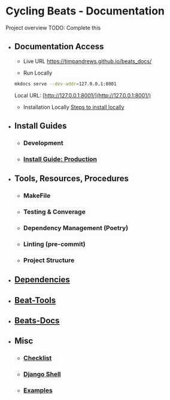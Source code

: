 # Cycling Beats - Documentation

Project overview TODO: Complete this

- ## Documentation Access
    - Live URL <a href="https://timpandrews.github.io/beats_docs/" target="_blank">https://timpandrews.github.io/beats_docs/</a>

    - Run Locally
    ```bash 
    mkdocs serve --dev-addr=127.0.0.1:8001
    ```
    Local URL: [http://127.0.0.1:8001/](http://127.0.0.1:8001/)

    - Installation Locally [Steps to install locally](extras/mkdocs_install_locally.md)

- ## Install Guides
    - ### Development
    - ### [Install Guide: Production](install_guide_prod.md)
- ## Tools, Resources, Procedures
    - ### MakeFile
    - ### Testing & Converage
    - ### Dependency Management (Poetry)
    - ### Linting (pre-commit)
    - ### Project Structure  
- ## [Dependencies](dependencies.md)
- ## [Beat-Tools](beats_tools.md) 
- ## [Beats-Docs](beats_docs.md)
- ## Misc
    - ### [Checklist](misc/checklist.md)
    - ### [Django Shell](misc/django_shell.md)
    - ### [Examples](misc/examples.md)
    
